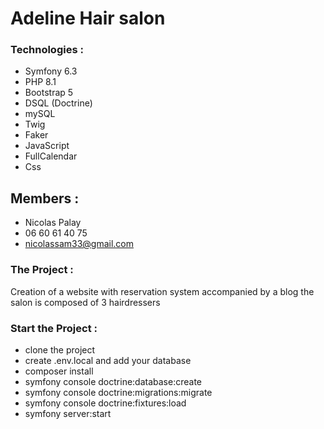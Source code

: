 # Adeline Hair salon
### Technologies :
- Symfony 6.3
- PHP 8.1
- Bootstrap 5
- DSQL (Doctrine)
- mySQL
- Twig
- Faker
- JavaScript
- FullCalendar
- Css

## Members :
- Nicolas Palay
- 06 60 61 40 75
- nicolassam33@gmail.com

### The Project :
Creation of a website with reservation system accompanied by a blog
the salon is composed of 3 hairdressers

### Start the Project :
- clone the project
- create .env.local and add your database
- composer install
- symfony console doctrine:database:create
- symfony console doctrine:migrations:migrate
- symfony console doctrine:fixtures:load
- symfony server:start
